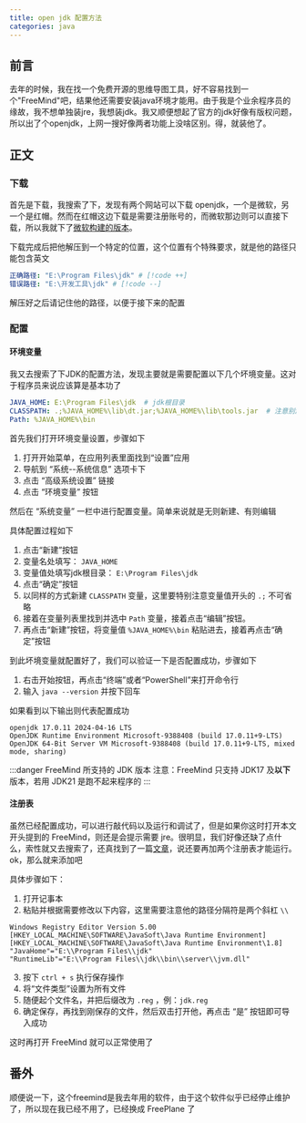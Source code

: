 ```yaml
---
title: open jdk 配置方法
categories: java
---
```


## 前言

去年的时候，我在找一个免费开源的思维导图工具，好不容易找到一个"FreeMind"吧，结果他还需要安装java环境才能用。由于我是个业余程序员的缘故，我不想单独装jre，我想装jdk。我又顺便想起了官方的jdk好像有版权问题，所以出了个openjdk，上网一搜好像两者功能上没啥区别。得，就装他了。

## 正文

### 下载

首先是下载，我搜索了下，发现有两个网站可以下载 openjdk，一个是微软，另一个是红帽。然而在红帽这边下载是需要注册账号的，而微软那边则可以直接下载，所以我就下了[微软构建的版本](https://learn.microsoft.com/zh-cn/java/openjdk/download)。

下载完成后把他解压到一个特定的位置，这个位置有个特殊要求，就是他的路径只能包含英文

``` yml
正确路径: "E:\Program Files\jdk" # [!code ++]
错误路径: "E:\开发工具\jdk" # [!code --]
```

解压好之后请记住他的路径，以便于接下来的配置

### 配置

#### 环境变量

我又去搜索了下JDK的配置方法，发现主要就是需要配置以下几个坏境变量。这对于程序员来说应该算是基本功了

``` yml
JAVA_HOME: E:\Program Files\jdk  # jdk根目录
CLASSPATH: .;%JAVA_HOME%\lib\dt.jar;%JAVA_HOME%\lib\tools.jar  # 注意别漏了开头的“.;”
Path: %JAVA_HOME%\bin
```

首先我们打开环境变量设置，步骤如下

1. 打开开始菜单，在应用列表里面找到“设置”应用
2. 导航到 “系统--系统信息” 选项卡下
3. 点击 “高级系统设置” 链接
4. 点击 “环境变量” 按钮

然后在 “系统变量” 一栏中进行配置变量。简单来说就是无则新建、有则编辑

具体配置过程如下

1. 点击“新建”按钮
2. 变量名处填写： `JAVA_HOME`
3. 变量值处填写jdk根目录： `E:\Program Files\jdk`
4. 点击“确定”按钮
4. 以同样的方式新建 `CLASSPATH` 变量，这里要特别注意变量值开头的 `.;` 不可省略
5. 接着在变量列表里找到并选中 `Path` 变量，接着点击“编辑”按钮。
6. 再点击“新建”按钮，将变量值 `%JAVA_HOME%\bin` 粘贴进去，接着再点击“确定”按钮

到此坏境变量就配置好了，我们可以验证一下是否配置成功，步骤如下

1. 右击开始按钮，再点击“终端”或者“PowerShell”来打开命令行
2. 输入 `java --version` 并按下回车

如果看到以下输出则代表配置成功

```
openjdk 17.0.11 2024-04-16 LTS
OpenJDK Runtime Environment Microsoft-9388408 (build 17.0.11+9-LTS)
OpenJDK 64-Bit Server VM Microsoft-9388408 (build 17.0.11+9-LTS, mixed mode, sharing)
```

:::danger FreeMind 所支持的 JDK 版本
注意：FreeMind 只支持 JDK17 及**以下**版本，若用 JDK21 是跑不起来程序的
:::

#### 注册表

虽然已经配置成功，可以进行敲代码以及运行和调试了，但是如果你这时打开本文开头提到的 FreeMind，则还是会提示需要 jre。很明显，我们好像还缺了点什么，索性就又去搜索了，还真找到了一篇[文章](https://blog.csdn.net/lituusliu/article/details/104560698)，说还要再加两个注册表才能运行。ok，那么就来添加吧

具体步骤如下：

1. 打开记事本
2. 粘贴并根据需要修改以下内容，这里需要注意他的路径分隔符是两个斜杠 `\\`  
```
Windows Registry Editor Version 5.00
[HKEY_LOCAL_MACHINE\SOFTWARE\JavaSoft\Java Runtime Environment]
[HKEY_LOCAL_MACHINE\SOFTWARE\JavaSoft\Java Runtime Environment\1.8]
"JavaHome"="E:\\Program Files\\jdk"
"RuntimeLib"="E:\\Program Files\\jdk\\bin\\server\\jvm.dll"
```
3. 按下 `ctrl + s` 执行保存操作
4. 将“文件类型”设置为所有文件
5. 随便起个文件名，并把后缀改为 `.reg` ，例：`jdk.reg`
6. 确定保存，再找到刚保存的文件，然后双击打开他，再点击 “是” 按钮即可导入成功

这时再打开 FreeMind 就可以正常使用了

## 番外

顺便说一下，这个freemind是我去年用的软件，由于这个软件似乎已经停止维护了，所以现在我已经不用了，已经换成 FreePlane 了